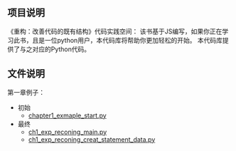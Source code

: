 ## 项目说明
《重构：改善代码的既有结构》代码实践空间：
该书基于JS编写，如果你正在学习此书，且是一位python用户，本代码库将帮助你更加轻松的开始。 本代码库提供了与之对应的Python代码。

## 文件说明
第一章例子：
- 初始  
  - [chapter1_exmaple_start.py](ch1_exp_start.py)  
- 最终  
  - [ch1_exp_reconing_main.py](ch1_exp_reconing_main.py)
  - [ch1_exp_reconing_creat_statement_data.py](ch1_exp_reconing_creat_statement_data.py)